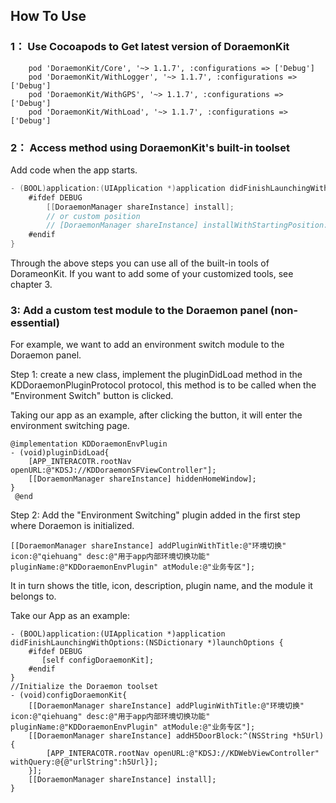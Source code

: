 ## How To Use
### 1： Use Cocoapods to Get latest version of DoraemonKit

```
    pod 'DoraemonKit/Core', '~> 1.1.7', :configurations => ['Debug']
    pod 'DoraemonKit/WithLogger', '~> 1.1.7', :configurations => ['Debug']
    pod 'DoraemonKit/WithGPS', '~> 1.1.7', :configurations => ['Debug']
    pod 'DoraemonKit/WithLoad', '~> 1.1.7', :configurations => ['Debug']
```

### 2： Access method using DoraemonKit's built-in toolset
Add code when the app starts.

```objective-c
- (BOOL)application:(UIApplication *)application didFinishLaunchingWithOptions:(NSDictionary *)launchOptions {
    #ifdef DEBUG
        [[DoraemonManager shareInstance] install];
        // or custom position
    	// [DoraemonManager shareInstance] installWithStartingPosition:CGPointMake(66, 66)];
    #endif
}
```

  Through the above steps you can use all of the built-in tools of DorameonKit. If you want to add some of your customized tools, see chapter 3.

### 3: Add a custom test module to the Doraemon panel (non-essential)
For example, we want to add an environment switch module to the Doraemon panel.

Step 1: create a new class, implement the pluginDidLoad method in the KDDoraemonPluginProtocol protocol, this method is to be called when the "Environment Switch" button is clicked.

Taking our app as an example, after clicking the button, it will enter the environment switching page.

```
@implementation KDDoraemonEnvPlugin
- (void)pluginDidLoad{
    [APP_INTERACOTR.rootNav openURL:@"KDSJ://KDDoraemonSFViewController"];
    [[DoraemonManager shareInstance] hiddenHomeWindow];
}
 @end
```

Step 2: Add the "Environment Switching" plugin added in the first step where Doraemon is initialized.


```
[[DoraemonManager shareInstance] addPluginWithTitle:@"环境切换" icon:@"qiehuang" desc:@"用于app内部环境切换功能" pluginName:@"KDDoraemonEnvPlugin" atModule:@"业务专区"];
```

It in turn shows the title, icon, description, plugin name, and the module it belongs to.

Take our App as an example:

```
- (BOOL)application:(UIApplication *)application didFinishLaunchingWithOptions:(NSDictionary *)launchOptions {
    #ifdef DEBUG
       [self configDoraemonKit];
    #endif
}
//Initialize the Doraemon toolset
- (void)configDoraemonKit{
    [[DoraemonManager shareInstance] addPluginWithTitle:@"环境切换" icon:@"qiehuang" desc:@"用于app内部环境切换功能" pluginName:@"KDDoraemonEnvPlugin" atModule:@"业务专区"];
    [[DoraemonManager shareInstance] addH5DoorBlock:^(NSString *h5Url) {
        [APP_INTERACOTR.rootNav openURL:@"KDSJ://KDWebViewController" withQuery:@{@"urlString":h5Url}];
    }];
    [[DoraemonManager shareInstance] install];
}
```




